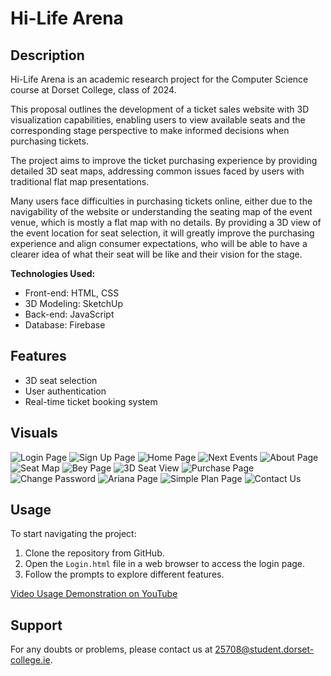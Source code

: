 # Hi-Life Arena

## Description

Hi-Life Arena is an academic research project for the Computer Science course at Dorset College, class of 2024.

This proposal outlines the development of a ticket sales website with 3D visualization capabilities, enabling users to view available seats and the corresponding stage perspective to make informed decisions when purchasing tickets.

The project aims to improve the ticket purchasing experience by providing detailed 3D seat maps, addressing common issues faced by users with traditional flat map presentations.

Many users face difficulties in purchasing tickets online, either due to the
navigability of the website or understanding the seating map of the event venue, which is
mostly a flat map with no details.
By providing a 3D view of the event location for seat selection, it will greatly improve the
purchasing experience and align consumer expectations, who will be able to have a
clearer idea of what their seat will be like and their vision for the stage.


**Technologies Used:**
- Front-end: HTML, CSS
- 3D Modeling: SketchUp
- Back-end: JavaScript
- Database: Firebase

## Features

- 3D seat selection
- User authentication
- Real-time ticket booking system

## Visuals

![Login Page](assets/img/Visuals/Login.png)
![Sign Up Page](assets/img/Visuals/signup.png)
![Home Page](assets/img/Visuals/Home.png)
![Next Events](assets/img/Visuals/NextEvents.png)
![About Page](assets/img/Visuals/About.png)
![Seat Map](assets/img/Visuals/SeatMap.png)
![Bey Page](assets/img/Visuals/Beypage.png)
![3D Seat View](assets/img/Visuals/Seat3DVisuals.png)
![Purchase Page](assets/img/Visuals/Purchased.png)
![Change Password](assets/img/Visuals/changepass.png)
![Ariana Page](assets/img/Visuals/AGpage.png)
![Simple Plan Page](assets/img/Visuals/SPpage.png)
![Contact Us](assets/img/Visuals/contactus.png)


## Usage

To start navigating the project:
1. Clone the repository from GitHub.
2. Open the `Login.html` file in a web browser to access the login page.
3. Follow the prompts to explore different features.

[Video Usage Demonstration on YouTube](#)

## Support

For any doubts or problems, please contact us at [25708@student.dorset-college.ie](mailto:25708@student.dorset-college.ie).

